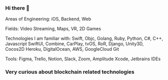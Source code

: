 ### Hi there 👋

Areas of Engineering:
iOS, Backend, Web

Fields:
Video Streaming, Maps, VR, 2D Games

Technologies I am familiar with: 
Swift, Objc, Golang, Ruby, Python, C#, C++, Javascript
SwiftUI, Combine, CarPlay, tvOS, RoR, Django, Unity3D, Cocos2D
Heroku, DigitalOcean, AWS, GoogleCloud
Git

Tools:
Figma, Trello, Notion, Slack, Zoom, Amplitude
Xcode, Jetbrains IDEs


### Very curious about blockchain related technologies
